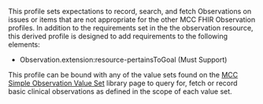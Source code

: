 This profile sets expectations to record, search, and fetch Observations on issues or items that are not appropriate for the other MCC FHIR Observation profiles. In addition to the requirements set in the the observation resource, this derived profile is designed to add requirements to the following elements:

* Observation.extension:resource-pertainsToGoal (Must Support)

This profile can be bound with any of the value sets found on the [MCC Simple Observation Value Set](mcc_simple_observation_value_sets.html) library page to query for, fetch or record basic clinical observations as defined in the scope of each value set.